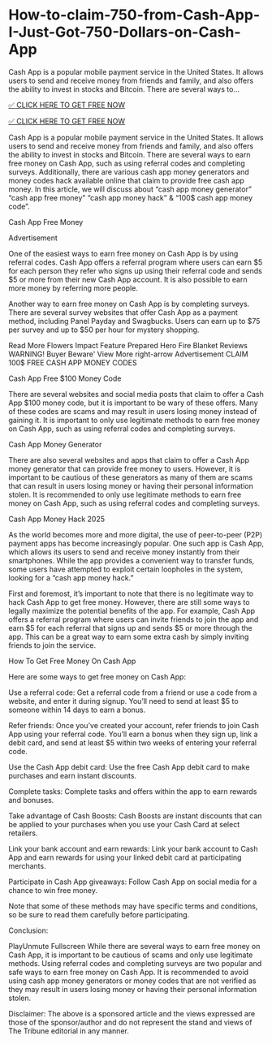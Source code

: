 # How-to-claim-750-from-Cash-App-I-Just-Got-750-Dollars-on-Cash-App
Cash App is a popular mobile payment service in the United States. It allows users to send and receive money from friends and family, and also offers the ability to invest in stocks and Bitcoin. There are several ways to...


[✅ CLICK HERE TO GET FREE NOW](https://shorter.me/Ih3rb)

[✅ CLICK HERE TO GET FREE NOW](https://shorter.me/Ih3rb)

Cash App is a popular mobile payment service in the United States. It allows users to send and receive money from friends and family, and also offers the ability to invest in stocks and Bitcoin. There are several ways to earn free money on Cash App, such as using referral codes and completing surveys. Additionally, there are various cash app money generators and money codes hack available online that claim to provide free cash app money. In this article, we will discuss about “cash app money generator” “cash app free money” “cash app money hack” & “100$ cash app money code”.



Cash App Free Money

Advertisement

One of the easiest ways to earn free money on Cash App is by using referral codes. Cash App offers a referral program where users can earn $5 for each person they refer who signs up using their referral code and sends $5 or more from their new Cash App account. It is also possible to earn more money by referring more people.

Another way to earn free money on Cash App is by completing surveys. There are several survey websites that offer Cash App as a payment method, including Panel Payday and Swagbucks. Users can earn up to $75 per survey and up to $50 per hour for mystery shopping.

Read More
Flowers
Impact Feature
Prepared Hero Fire Blanket Reviews WARNING! Buyer Beware'
View More right-arrow
Advertisement
CLAIM 100$ FREE CASH APP MONEY CODES

Cash App Free $100 Money Code

There are several websites and social media posts that claim to offer a Cash App $100 money code, but it is important to be wary of these offers. Many of these codes are scams and may result in users losing money instead of gaining it. It is important to only use legitimate methods to earn free money on Cash App, such as using referral codes and completing surveys.

Cash App Money Generator

There are also several websites and apps that claim to offer a Cash App money generator that can provide free money to users. However, it is important to be cautious of these generators as many of them are scams that can result in users losing money or having their personal information stolen. It is recommended to only use legitimate methods to earn free money on Cash App, such as using referral codes and completing surveys.

Cash App Money Hack 2025

As the world becomes more and more digital, the use of peer-to-peer (P2P) payment apps has become increasingly popular. One such app is Cash App, which allows its users to send and receive money instantly from their smartphones. While the app provides a convenient way to transfer funds, some users have attempted to exploit certain loopholes in the system, looking for a “cash app money hack.”

First and foremost, it’s important to note that there is no legitimate way to hack Cash App to get free money. However, there are still some ways to legally maximize the potential benefits of the app. For example, Cash App offers a referral program where users can invite friends to join the app and earn $5 for each referral that signs up and sends $5 or more through the app. This can be a great way to earn some extra cash by simply inviting friends to join the service.

How To Get Free Money On Cash App

Here are some ways to get free money on Cash App:

Use a referral code: Get a referral code from a friend or use a code from a website, and enter it during signup. You’ll need to send at least $5 to someone within 14 days to earn a bonus.

Refer friends: Once you’ve created your account, refer friends to join Cash App using your referral code. You’ll earn a bonus when they sign up, link a debit card, and send at least $5 within two weeks of entering your referral code.

Use the Cash App debit card: Use the free Cash App debit card to make purchases and earn instant discounts.

Complete tasks: Complete tasks and offers within the app to earn rewards and bonuses.

Take advantage of Cash Boosts: Cash Boosts are instant discounts that can be applied to your purchases when you use your Cash Card at select retailers.

Link your bank account and earn rewards: Link your bank account to Cash App and earn rewards for using your linked debit card at participating merchants.

Participate in Cash App giveaways: Follow Cash App on social media for a chance to win free money.

Note that some of these methods may have specific terms and conditions, so be sure to read them carefully before participating.

Conclusion:

PlayUnmute
Fullscreen
While there are several ways to earn free money on Cash App, it is important to be cautious of scams and only use legitimate methods. Using referral codes and completing surveys are two popular and safe ways to earn free money on Cash App. It is recommended to avoid using cash app money generators or money codes that are not verified as they may result in users losing money or having their personal information stolen.

Disclaimer: The above is a sponsored article and the views expressed are those of the sponsor/author and do not represent the stand and views of The Tribune editorial in any manner.
